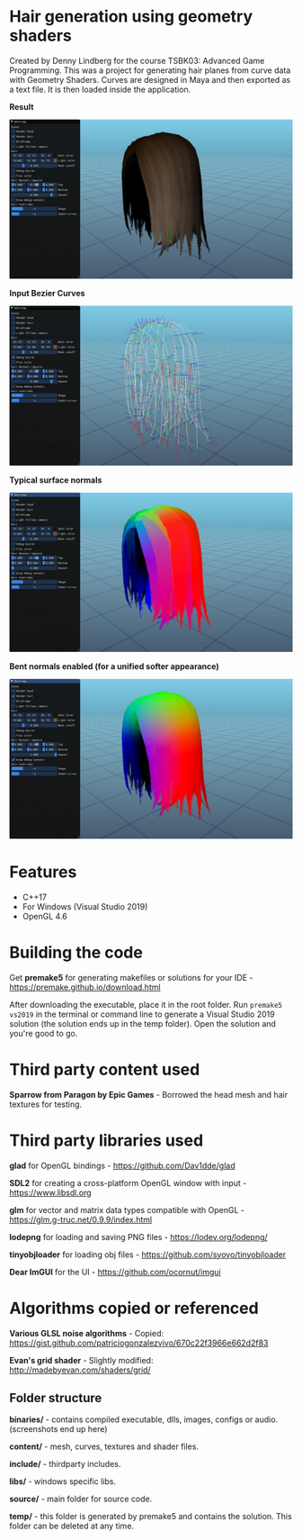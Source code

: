 # Hair generation using geometry shaders

Created by Denny Lindberg for the course TSBK03: Advanced Game Programming. This was a project for generating hair planes from curve data with Geometry Shaders. Curves are designed in Maya and then exported as a text file. It is then loaded inside the application.

**Result**
<p align="center"><img src="preview_result.jpg"></p>

**Input Bezier Curves**
<p align="center"><img src="preview_curves.jpg"></p>

**Typical surface normals**
<p align="center"><img src="preview_bent_normals_off.jpg"></p>

**Bent normals enabled (for a unified softer appearance)**
<p align="center"><img src="preview_bent_normals_on.jpg"></p>

# Features

- C++17
- For Windows (Visual Studio 2019)
- OpenGL 4.6

# Building the code

Get **premake5** for generating makefiles or solutions for your IDE - https://premake.github.io/download.html

After downloading the executable, place it in the root folder. Run `premake5 vs2019` in the terminal or command line to generate a Visual Studio 2019 solution (the solution ends up in the temp folder). Open the solution and you're good to go.

# Third party content used

**Sparrow from Paragon by Epic Games** - Borrowed the head mesh and hair textures for testing.

# Third party libraries used

**glad** for OpenGL bindings - https://github.com/Dav1dde/glad

**SDL2** for creating a cross-platform OpenGL window with input - https://www.libsdl.org

**glm** for vector and matrix data types compatible with OpenGL - https://glm.g-truc.net/0.9.9/index.html

**lodepng** for loading and saving PNG files - https://lodev.org/lodepng/

**tinyobjloader** for loading obj files - https://github.com/syoyo/tinyobjloader

**Dear ImGUI** for the UI - https://github.com/ocornut/imgui

# Algorithms copied or referenced
**Various GLSL noise algorithms** - Copied: https://gist.github.com/patriciogonzalezvivo/670c22f3966e662d2f83

**Evan's grid shader** - Slightly modified: http://madebyevan.com/shaders/grid/

## Folder structure

**binaries/** - contains compiled executable, dlls, images, configs or audio. (screenshots end up here)

**content/** - mesh, curves, textures and shader files.

**include/** - thirdparty includes.

**libs/** - windows specific libs.

**source/** - main folder for source code.

**temp/** - this folder is generated by premake5 and contains the solution. This folder can be deleted at any time.